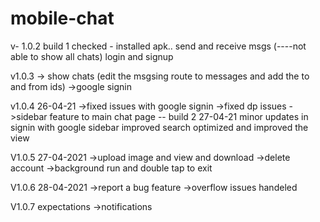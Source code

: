 # mobile-chat
v- 1.0.2 build 1
checked -
installed apk..
send and receive msgs (----not able to show all chats)
login and signup


v1.0.3
-> show chats (edit the msgsing route to messages and add the to and from ids)
->google signin

v1.0.4 26-04-21
->fixed issues with google signin
->fixed dp issues
->sidebar feature to main chat page
 -- build 2 27-04-21
 minor updates in signin with google
 sidebar improved
 search optimized and improved the view

V1.0.5  27-04-2021
->upload image and view and download
->delete account
->background run and double tap to exit

V1.0.6 28-04-2021
->report a bug feature
->overflow issues handeled

V1.0.7 expectations
->notifications
